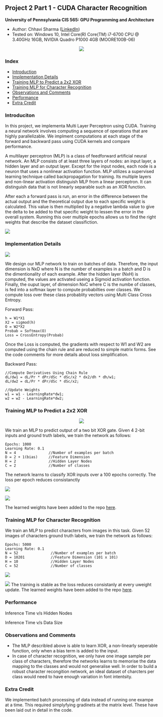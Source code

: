 ## Project 2 Part 1 - CUDA Character Recognition
**University of Pennsylvania
CIS 565: GPU Programming and Architecture**

* Author: Chhavi Sharma ([LinkedIn](https://www.linkedin.com/in/chhavi275/))
* Tested on: Windows 10, Intel Core(R) Core(TM) i7-6700 CPU @ 3.40GHz 16GB, 
             NVIDIA Quadro P1000 4GB (MOORE100B-06)

 <p align="center">
  <img src="img/title.png">
</p>


### Index

- [Introduction](https://github.com/chhavisharma/Project2-Number-Algorithms/blob/master/Project2-Character-Recognition/README.md#introduciton )
- [Implementation Details](https://github.com/chhavisharma/Project2-Number-Algorithms/blob/master/Project2-Character-Recognition/README.md#implementation-details)
- [Training MLP to Predict a 2x2 XOR](https://github.com/chhavisharma/Project2-Number-Algorithms/blob/master/Project2-Character-Recognition/README.md#training-mlp-to-predict-a-2x2-xor)
- [Training MLP for Character Recognition](https://github.com/chhavisharma/Project2-Number-Algorithms/blob/master/Project2-Character-Recognition/README.md#2-training-mlp-for-character-recognition)
- [Observations and Comments](https://github.com/chhavisharma/Project2-Number-Algorithms/blob/master/Project2-Character-Recognition/README.md#observations-and-comments)
- [Performance](https://github.com/chhavisharma/Project2-Number-Algorithms/blob/master/Project2-Character-Recognition)
- [Extra Credit](https://github.com/chhavisharma/Project2-Number-Algorithms/blob/master/Project2-Character-Recognition/README.md#extra-credits)


### Introduciton

In this project, we implementa Multi Layer Perceptron using CUDA. 
Training a neural network involves computing a sequence of operations that are highly parallelizable. 
We implment computations at each stage of the forward and backward pass using CUDA kernels and compare performance. 

A multilayer perceptron (MLP) is a class of feedforward artificial neural network. An MLP consists of at least three layers of nodes: an input layer, a hidden layer and an output layer. Except for the input nodes, each node is a neuron that uses a nonlinear activation function. MLP utilizes a supervised learning technique called backpropagation for training. Its multiple layers and non-linear activation distinguish MLP from a linear perceptron. It can distinguish data that is not linearly separable such as an XOR function.

After each a forward pass is run, an error in the difference between the actual output and the theoretical output due to each specific weight is calculated. This value is then multiplied by a negative lambda value to give the delta to be added to that specific weight to lessen the error in the overall system. Running this over multiple epochs allows us to find the right weights that describe the dataset classifiction.

 ![](./img/MLP.png)

### Implementation Details

  ![](img/MLPmine.PNG)
 
 We design our MLP network to train on batches of data. Therefore, the input dimension is NxD where N is the number of examples in a batch and D is the dimentionality of each example. After the hidden layer (NxH) is computed, the values are activated useing a Sigmoid activation function. Finally, the ouput layer, of dimension NxC where C is the numbe of classes, is fed into a softmax layer to compute probabilties over classes. We compute loss over these class probablity vectors using Multi Class Cross Entropy. 

Forward Pass:
```
h = W1*X1
X2 = sigmod(h)
O = W2*X2
Probab = Softmax(O)
Loss = CrossEntropy(Probab)

```
Once the Loss is computed, the gradients with respect to W1 and W2 are computed using the chain rule and are reduced to simple matrix forms. See the code comments for more details about loss simplification.

Backward Pass:
```
//Compute Derivatives Using Chain Rule
dL/dw1 = dL/Pr * dPr/dSc * dSc/x2 * dx2/dh * dh/w1;
dL/dw2 = dL/Pr * dPr/dSc * dSc/x2;

//Update Weights 
w1 = w1 - LearningRate*dw1;
w2 = w2 - LearningRate*dw2;
```

### Training MLP to Predict a 2x2 XOR
 
 <p align="center">
  <img src="img/xor-table.png">
</p>
 
We train an MLP to predict output of a two bit XOR gate. Given 4 2-bit inputs and ground truth labels, we train the network as follows:
 ```
 Epochs: 1000
 Learning Rate: 0.1
 N = 4               //Number of examples per batch
 D = 2 + 1(bias)     //Feature Dimension
 H = 2               //Hidden Layer Nodes
 C = 2               //Number of classes
 ```
 
 The network learns to classify XOR inputs over a 100 epochs correctly.
 The loss per epoch reduces consistanctly
 
 ![](img/XorStats.PNG)
 
 ![](img/XorLoss.PNG)
 
 The learned weights have been added to the repo [here](/build).
 
### Training MLP for Character Recognition
 
We train an MLP to predict characters from images in this task. Given 52 images of characters ground truth labels, we train the network as follows:
   ```
   Epochs: 5000
   Learning Rate: 0.1
   N = 52               //Number of examples per batch
   D = 10201            //Feature Dimension (101 x 101)
   H = 10               //Hidden Layer Nodes
   C = 52               //Number of classes
  ```
 
 ![](img/CharRecStats.PNG)
 
 ![](img/CharRecLoss.PNG)
  The training is stable as the loss reduces consistanly at every uweight update.
  The learned weights have been added to the repo [here](/build).

### Performance

Inference Time v/s Hidden Nodes

Inference Time v/s Data Size


### Observations and Comments
- The MLP describled above is able to learn XOR, a non-linearly seperable function, only when a bias term is added to the input.
- In case of character recognition, we only have one image sample per class of characters, therefore the networks learns to memorise the data mapping to the classes and would not generalise well. In order to build a robust character recongition network, an ideal dataset of charcters per class would need to have enough variation in font intentsity. 

### Extra Credit
We implemented batch processing of data instead of running one exampe at a time. This required simplyfying gradinets at the matrix level. These have been laid out in detail in the code. 
